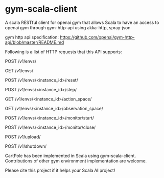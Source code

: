 # gym-scala-client

A scala RESTful client for openai gym that allows Scala to have an access to openai gym through gym-http-api using akka-http, spray-json

gym http api specification:
https://github.com/openai/gym-http-api/blob/master/README.md

Following is a list of HTTP requests that this API supports:

POST /v1/envs/

GET /v1/envs/

POST /v1/envs/<instance_id>/reset/

POST /v1/envs/<instance_id>/step/

GET /v1/envs/<instance_id>/action_space/

GET /v1/envs/<instance_id>/observation_space/

POST /v1/envs/<instance_id>/monitor/start/

POST /v1/envs/<instance_id>/monitor/close/

POST /v1/upload/

POST /v1/shutdown/

CartPole has been implemented in Scala using gym-scala-client. Contributions of other gym environment implementation are welcome.

Please cite this project if it helps your Scala AI project!

